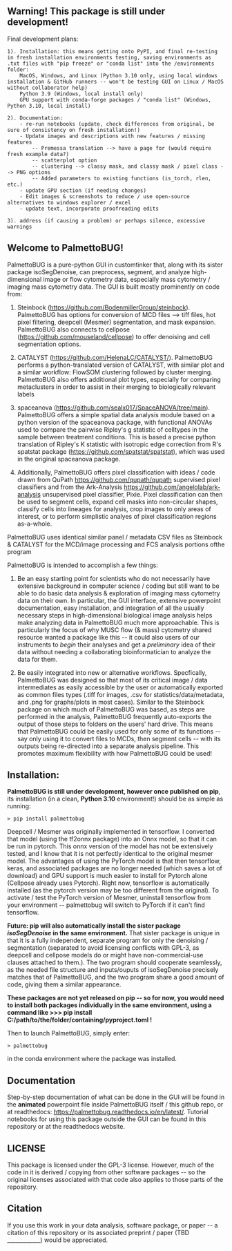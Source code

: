 ## Warning! This package is still under development!

Final development plans:

    1). Installation: this means getting onto PyPI, and final re-testing in fresh installation environments testing, saving environments as .txt files with "pip freeze" or "conda list" into the /environments folder:
        MacOS, Windows, and Linux (Python 3.10 only, using local windows installation & GitHub runners -- won't be testing GUI on Linux / MacOS without collaborator help)
        Python 3.9 (Windows, local install only)
        GPU support with conda-forge packages / "conda list" (Windows, Python 3.10, local install)

    2). Documentation: 
        - re-run notebooks (update, check differences from original, be sure of consistency on fresh installation!)
        - Update images and descriptions with new features / missing features
            -- Premessa translation --> have a page for (would require fresh example data?)
            -- scatterplot option
            -- clustering --> classy mask, and classy mask / pixel class --> PNG options
            -- Added parameters to existing functions (is_torch, rlen, etc.)
        - update GPU section (if needing changes)
        - Edit images & screenshots to reduce / use open-source alternatives to windows explorer / excel
        - update text, incorporate proofreading edits

    3). address (if causing a problem) or perhaps silence, excessive warnings

## Welcome to PalmettoBUG!


PalmettoBUG is a pure-python GUI in customtinker that, along with its sister package isoSegDenoise, can preprocess, segment, and analyze high-dimensional image or flow cytometry data,
especially mass cytometry / imaging mass cytometry data. The GUI is built mostly prominently on code from:

1. Steinbock (https://github.com/BodenmillerGroup/steinbock). PalmettoBUG has options for conversion of MCD files --> tiff files, hot pixel filtering, deepcell (Mesmer) segmentation, and mask expansion. PalmettoBUG also connects to cellpose (https://github.com/mouseland/cellpose) to offer denoising and cell segmentation options.

2. CATALYST (https://github.com/HelenaLC/CATALYST/). PalmettoBUG performs a python-translated version of CATALYST, with similar plot and a similar workflow: FlowSOM clustering followed by cluster merging. PalmettoBUG also offers additional plot types, especially for comparing metaclusters in order to assist in their merging to biologically relevant labels

3. spaceanova (https://github.com/sealx017/SpaceANOVA/tree/main). PalmettoBUG offers a simple spatial data analysis module based on a python version of the spaceanova package, with functional ANOVAs used to compare the pairwise Ripley's g statistic of celltypes in the sample between treatment conditions. This is based a precise python translation of Ripley's K statistic with isotropic edge correction from R's spatstat package (https://github.com/spatstat/spatstat), which was used in the original spaceanova package.

4. Additionally, PalmettoBUG offers pixel classification with ideas / code drawn from QuPath https://github.com/qupath/qupath supervised pixel classifiers and from the Ark-Analysis https://github.com/angelolab/ark-analysis unsupervised pixel classifier, Pixie. Pixel classification can then be used to segment cells, expand cell masks into non-circular shapes, classify cells into lineages for analysis, crop images to only areas of interest, or to perform simplistic analyes of pixel classification regions as-a-whole.

PalmettoBUG uses identical similar panel / metadata CSV files as Steinbock & CATALYST for the MCD/image processing and FCS analysis portions ofthe program

PalmettoBUG is intended to accomplish a few things:

1. Be an easy starting point for scientists who do not necessarily have extensive background in computer science / coding but still want to be able to do basic data analysis & exploration of imaging mass cytometry data on their own. In particular, the GUI interface, extensive powerpoint documentation, easy installation, and integration of all the usually necessary steps in high-dimensional biological image analysis helps make analyzing data in PalmettoBUG much more approachable. This is particularly the focus of why MUSC flow (& mass) cytometry shared resource wanted a package like this -- it could also users of our instruments to _begin_ their analyses and get a _preliminary_ idea of their data without needing a collaborating bioinformatician to analyze the data for them.  

2. Be easily integrated into new or alternative workflows. Specfically, PalmettoBUG was designed so that most of its critical image / data intermediates as easily accessible by the user or automatically exported as common files types (.tiff for images, .csv for statistics/data/metadata, and .png for graphs/plots in most cases). Similar to the Steinbock package on which much of PalmettoBUG was based, as steps are performed in the analysis, PalmettoBUG frequently auto-exports the output of those steps to folders on the users' hard drive. This means that PalmettoBUG could be easily used for only some of its functions -- say only using it to convert files to MCDs, then segment cells -- with its outputs being re-directed into a separate analysis pipeline. This promotes maximum flexibility with how PalmettoBUG could be used!

## Installation:

**PalmettoBUG is still under development, however once published on pip**, its installation (in a clean, **Python 3.10** environment!) should be as simple as running:

    > pip install palmettobug

Deepcell / Mesmer was originally implemented in tensorflow. I converted that model (using the tf2onnx package) into an Onnx model, so that it can be run in pytorch.
This onnx version of the model has not be extensively tested, and I know that it is not perfectly identical to the original mesmer model. The 
advantages of using the PyTorch model is that then tensorflow, keras, and associated packages are no longer needed (which saves a lot of download) and GPU support is
much easier to install for Pytorch alone (Cellpose already uses Pytorch). Right now, tensorflow is automatically installed (as the pytorch version may be too different from the original). To activate / test the PyTorch version of Mesmer, uninstall tensorflow from your environment -- palmettobug will switch to PyTorch if it can't find tensorflow.

**Future: pip will also automatically install the sister package _isoSegDenoise_ in the same environment.** That sister package is unique in that it is a fully independent, separate program for only the denoising / segmentation (separated to avoid licensing conflicts with GPL-3, as deepcell and cellpose models do or might have non-commercial-use clauses attached to them.). The two program should cooperate seamlessly, as the needed file structure and inputs/ouputs of isoSegDenoise precisely matches that of PalmettoBUG, and the two program share a good amount of code, giving them a similar appearance.

**These packages are not yet released on pip -- so for now, you would need to install both packages individually in the same environment, using a command like >>> pip install C:/path/to/the/folder/containing/pyproject.toml !**

Then to launch PalmettoBUG, simply enter:

    > palmettobug

in the conda environment where the package was installed. 

## Documentation

Step-by-step documentation of what can be done in the GUI will be found in the **animated** powerpoint file inside PalmettoBUG itself / this github repo, or at readthedocs: https://palmettobug.readthedocs.io/en/latest/. Tutorial notebooks for using this package outside the GUI can be found in this repository or at the readthedocs website.

## LICENSE

This package is licensed under the GPL-3 license. However, much of the code in it is derived / copying from other software packages -- so the original licenses associated with that code also applies to those parts of the repository. 

## Citation

If you use this work in your data analysis, software package, or paper -- a citation of this repository or its associated preprint / paper (TBD ____________) would be appreciated. 


